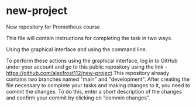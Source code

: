 # new-project
New repository for Prometheus course

This file will contain instructions for completing the task in two ways.

Using the graphical interface and using the command line.

To perform these actions using the graphical interface, log in to GitHub under your account and go to this public repository using the link - https://github.com/alexfrost112/new-project
This repository already contains two branches named "main" and "development".
After creating the file necessary to complete your tasks and making changes to it, you need to commit the changes. To do this, enter a short description of the changes and confirm your commit by clicking on "commin changes".
